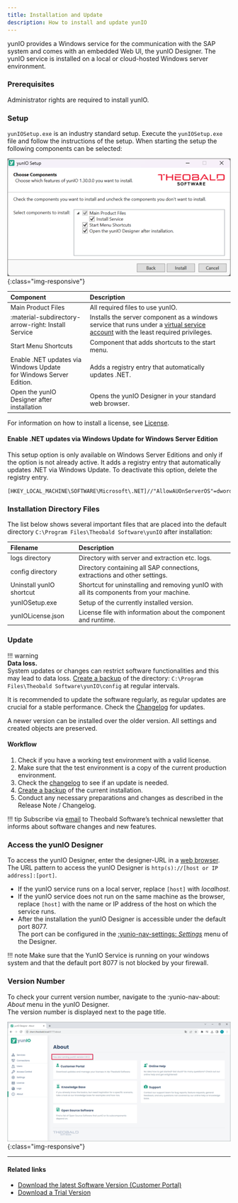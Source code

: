 ```yaml
---
title: Installation and Update
description: How to install and update yunIO
---
```


yunIO provides a Windows service for the communication with the SAP system and comes with an embedded Web UI, the yunIO Designer.
The yunIO service is installed on a local or cloud-hosted Windows server environment. 

### Prerequisites

Administrator rights are required to install yunIO.

### Setup

`yunIOSetup.exe` is an industry standard setup. Execute the `yunIOSetup.exe` file and follow the instructions of the setup.
When starting the setup the following components can be selected: 

![XU-Setup](../../assets/images/yunio/documentation/yunio-setup.png){:class="img-responsive"}

|Component | Description |
|:----|:---|
|Main Product Files |  All required files to use yunIO. |
| :material-subdirectory-arrow-right: Install Service | Installs the server component as a windows service that runs under a [virtual service account](https://learn.microsoft.com/en-us/windows-server/identity/ad-ds/manage/understand-service-accounts#virtual-accounts) with the least required privileges. |
|Start Menu Shortcuts | Component that adds shortcuts to the start menu.|
| Enable .NET updates via Windows Update <br>for Windows Server Edition. | Adds a registry entry that automatically updates .NET.|
|Open the yunIO Designer after installation | Opens the yunIO Designer in your standard web browser.|

For information on how to install a license, see [License](license.md).

#### Enable .NET updates via Windows Update for Windows Server Edition

This setup option is only available on Windows Server Editions and only if the option is not already active.
It adds a registry entry that automatically updates .NET via Windows Update. 
To deactivate this option, delete the registry entry.

``` title="Registry Entry"
[HKEY_LOCAL_MACHINE\SOFTWARE\Microsoft\.NET]//"AllowAUOnServerOS"=dword:00000001
```

### Installation Directory Files
The list below shows several important files that are placed into the default directory `C:\Program Files\Theobald Software\yunIO` after installation:

|Filename | Description |
|:----|:---|
| logs directory| Directory with server and extraction etc. logs.|
| config directory | Directory containing all SAP connections, extractions and other settings.|
| Uninstall yunIO shortcut| Shortcut for uninstalling and removing yunIO with all its components from your machine. |
| yunIOSetup.exe| Setup of the currently installed version.|
| yunIOLicense.json | License file with information about the component and runtime. |


### Update																																										   

!!! warning   
	**Data loss.**<br>
	System updates or changes can restrict software functionalities and this may lead to data loss.
    [Create a backup](backup-and-migration.md) of the directory: `C:\Program Files\Theobald Software\yunIO\config` at regular intervals.

It is recommended to update the software regularly, as regular updates are crucial for a stable performance.
Check the [Changelog](../../changelog.md) for updates. 

A newer version can be installed over the older version. All settings and created objects are preserved. 

#### Workflow

1. Check if you have a working test environment with a valid license.
2. Make sure that the test environment is a copy of the current production environment.
3. Check the [changelog](../../changelog.md) to see if an update is needed.
4. [Create a backup](backup-and-migration.md) of the current installation.
5. Conduct any necessary preparations and changes as described in the Release Note / Changelog.

!!! tip
    Subscribe via [email](mailto:info@theobald-software.com) to Theobald Software’s technical newsletter that informs about software changes and new features.

### Access the yunIO Designer

To access the yunIO Designer, enter the designer-URL in a [web browser](requirements.md/#supported-web-browsers).<br>
The URL pattern to access the yunIO Designer is `http(s)://[host or IP address]:[port]`.<br>
- If the yunIO service runs on a local server, replace `[host]` with *localhost*.
- If the yunIO service does not run on the same machine as the browser, replace `[host]` with the name or IP address of the host on which the service runs.
- After the installation the yunIO Designer is accessible under the default port 8077. <br>
The port can be configured in the [:yunio-nav-settings: *Settings*](../server-settings.md) menu of the Designer.

!!! note
    Make sure that the YunIO Service is running on your windows system and that the default port 8077 is not blocked by your firewall.

### Version Number

To check your current version number, navigate to the :yunio-nav-about: *About* menu in the yunIO Designer. <br>
The version number is displayed next to the page title.

![Demo_License](../../assets/images/yunio/documentation/About.png){:class="img-responsive"}


****
#### Related links
- [Download the latest Software Version (Customer Portal)](https://my.theobald-software.com/)
- [Download a Trial Version](https://theobald-software.com/en/download-trial/)
